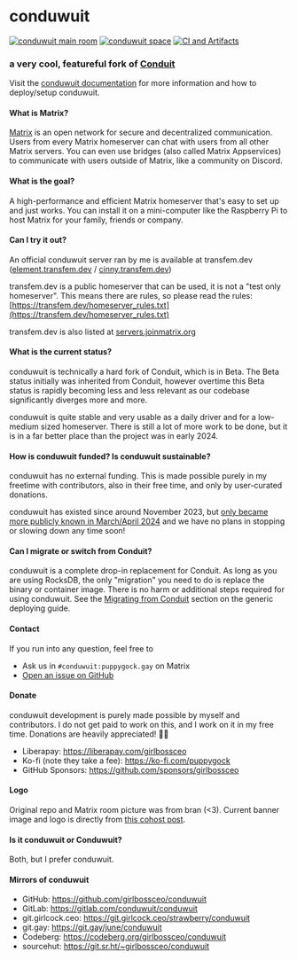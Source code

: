 # conduwuit

[![conduwuit main room](https://img.shields.io/matrix/conduwuit%3Apuppygock.gay?server_fqdn=matrix.transfem.dev&style=flat&logo=matrix&logoColor=%23f5b3ff&label=%23conduwuit%3Apuppygock.gay&color=%23f652ff)](https://matrix.to/#/#conduwuit:puppygock.gay) [![conduwuit space](https://img.shields.io/matrix/conduwuit-space%3Apuppygock.gay?server_fqdn=matrix.transfem.dev&style=flat&logo=matrix&logoColor=%23f5b3ff&label=%23conduwuit-space%3Apuppygock.gay&color=%23f652ff)](https://matrix.to/#/#conduwuit-space:puppygock.gay) [![CI and Artifacts](https://github.com/girlbossceo/conduwuit/actions/workflows/ci.yml/badge.svg?branch=main)](https://github.com/girlbossceo/conduwuit/actions/workflows/ci.yml)

<!-- ANCHOR: catchphrase -->

### a very cool, featureful fork of [Conduit](https://conduit.rs/)

<!-- ANCHOR_END: catchphrase -->

Visit the [conduwuit documentation](https://conduwuit.puppyirl.gay/) for more
information and how to deploy/setup conduwuit.

<!-- ANCHOR: body -->

#### What is Matrix?

[Matrix](https://matrix.org) is an open network for secure and decentralized
communication. Users from every Matrix homeserver can chat with users from all
other Matrix servers. You can even use bridges (also called Matrix Appservices)
to communicate with users outside of Matrix, like a community on Discord.

#### What is the goal?

A high-performance and efficient Matrix homeserver that's easy to set up and
just works. You can install it on a mini-computer like the Raspberry Pi to
host Matrix for your family, friends or company.

#### Can I try it out?

An official conduwuit server ran by me is available at transfem.dev
([element.transfem.dev](https://element.transfem.dev) /
[cinny.transfem.dev](https://cinny.transfem.dev))

transfem.dev is a public homeserver that can be used, it is not a "test only
homeserver". This means there are rules, so please read the rules:
[https://transfem.dev/homeserver_rules.txt](https://transfem.dev/homeserver_rules.txt)

transfem.dev is also listed at
[servers.joinmatrix.org](https://servers.joinmatrix.org/)

#### What is the current status?

conduwuit is technically a hard fork of Conduit, which is in Beta. The Beta status
initially was inherited from Conduit, however overtime this Beta status is rapidly
becoming less and less relevant as our codebase significantly diverges more and more.

conduwuit is quite stable and very usable as a daily driver and for a low-medium
sized homeserver. There is still a lot of more work to be done, but it is in a far
better place than the project was in early 2024.

#### How is conduwuit funded? Is conduwuit sustainable?

conduwuit has no external funding. This is made possible purely in my freetime with
contributors, also in their free time, and only by user-curated donations.

conduwuit has existed since around November 2023, but [only became more publicly known
in March/April 2024](https://matrix.org/blog/2024/04/26/this-week-in-matrix-2024-04-26/#conduwuit-website)
and we have no plans in stopping or slowing down any time soon!

#### Can I migrate or switch from Conduit?

conduwuit is a complete drop-in replacement for Conduit. As long as you are using RocksDB,
the only "migration" you need to do is replace the binary or container image. There
is no harm or additional steps required for using conduwuit. See the
[Migrating from Conduit](https://conduwuit.puppyirl.gay/deploying/generic.html#migrating-from-conduit) section
on the generic deploying guide.

<!-- ANCHOR_END: body -->

<!-- ANCHOR: footer -->

#### Contact

If you run into any question, feel free to

- Ask us in `#conduwuit:puppygock.gay` on Matrix
- [Open an issue on GitHub](https://github.com/girlbossceo/conduwuit/issues/new)

#### Donate

conduwuit development is purely made possible by myself and contributors. I do
not get paid to work on this, and I work on it in my free time. Donations are
heavily appreciated! 💜🥺

- Liberapay: <https://liberapay.com/girlbossceo>
- Ko-fi (note they take a fee): <https://ko-fi.com/puppygock>
- GitHub Sponsors: <https://github.com/sponsors/girlbossceo>

#### Logo

Original repo and Matrix room picture was from bran (<3). Current banner image
and logo is directly from [this cohost
post](https://cohost.org/RatBaby/post/1028290-finally-a-flag-for).

#### Is it conduwuit or Conduwuit?

Both, but I prefer conduwuit.

#### Mirrors of conduwuit

- GitHub: <https://github.com/girlbossceo/conduwuit>
- GitLab: <https://gitlab.com/conduwuit/conduwuit>
- git.girlcock.ceo: <https://git.girlcock.ceo/strawberry/conduwuit>
- git.gay: <https://git.gay/june/conduwuit>
- Codeberg: <https://codeberg.org/girlbossceo/conduwuit>
- sourcehut: <https://git.sr.ht/~girlbossceo/conduwuit>

<!-- ANCHOR_END: footer -->

